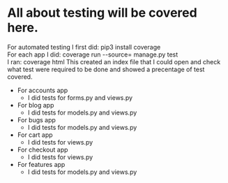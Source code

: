 # All about testing will be covered here. 

For automated testing I first did: pip3 install coverage    
For each app I did: coverage run --source=<name of app> manage.py test  
I ran: coverage html 
This created an index file that I could open and check what test were required to be done and showed a precentage of test covered.  

- For accounts app
  - I did tests for forms.py and views.py
- For blog app
  - I did tests for models.py and views.py
- For bugs app
  - I did tests for models.py and views.py
- For cart app
  - I did tests for views.py
- For checkout app
  - I did tests for views.py
- For features app
  - I did tests for models.py and views.py
 

